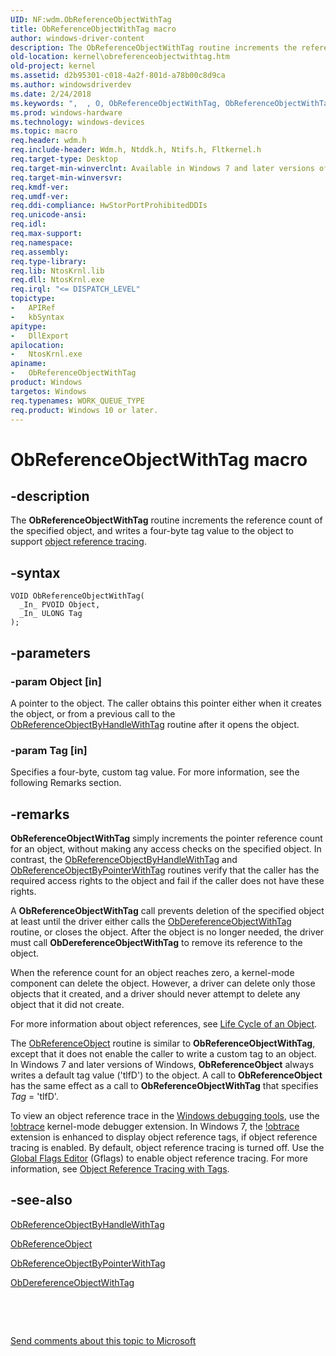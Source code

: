 ```yaml
---
UID: NF:wdm.ObReferenceObjectWithTag
title: ObReferenceObjectWithTag macro
author: windows-driver-content
description: The ObReferenceObjectWithTag routine increments the reference count of the specified object, and writes a four-byte tag value to the object to support object reference tracing.
old-location: kernel\obreferenceobjectwithtag.htm
old-project: kernel
ms.assetid: d2b95301-c018-4a2f-801d-a78b00c8d9ca
ms.author: windowsdriverdev
ms.date: 2/24/2018
ms.keywords: ",  , O, ObReferenceObjectWithTag, ObReferenceObjectWithTag routine [Kernel-Mode Driver Architecture], R, T, W, a, b, c, e, f, g, h, i, j, k107_a35c78fa-edf5-4a93-908b-baf16718b095.xml, kernel.obreferenceobjectwithtag, n, r, t, wdm/ObReferenceObjectWithTag"
ms.prod: windows-hardware
ms.technology: windows-devices
ms.topic: macro
req.header: wdm.h
req.include-header: Wdm.h, Ntddk.h, Ntifs.h, Fltkernel.h
req.target-type: Desktop
req.target-min-winverclnt: Available in Windows 7 and later versions of the Windows operating system.
req.target-min-winversvr: 
req.kmdf-ver: 
req.umdf-ver: 
req.ddi-compliance: HwStorPortProhibitedDDIs
req.unicode-ansi: 
req.idl: 
req.max-support: 
req.namespace: 
req.assembly: 
req.type-library: 
req.lib: NtosKrnl.lib
req.dll: NtosKrnl.exe
req.irql: "<= DISPATCH_LEVEL"
topictype:
-	APIRef
-	kbSyntax
apitype:
-	DllExport
apilocation:
-	NtosKrnl.exe
apiname:
-	ObReferenceObjectWithTag
product: Windows
targetos: Windows
req.typenames: WORK_QUEUE_TYPE
req.product: Windows 10 or later.
---
```


# ObReferenceObjectWithTag macro


## -description


The <b>ObReferenceObjectWithTag</b> routine increments the reference count of the specified object, and writes a four-byte tag value to the object to support <a href="http://go.microsoft.com/fwlink/p/?linkid=153590">object reference tracing</a>.


## -syntax


````
VOID ObReferenceObjectWithTag(
  _In_ PVOID Object,
  _In_ ULONG Tag
);
````


## -parameters




### -param Object [in]

A pointer to the object. The caller obtains this pointer either when it creates the object, or from a previous call to the <a href="..\wdm\nf-wdm-obreferenceobjectbyhandlewithtag.md">ObReferenceObjectByHandleWithTag</a> routine after it opens the object.


### -param Tag [in]

Specifies a four-byte, custom tag value. For more information, see the following Remarks section.


## -remarks



<b>ObReferenceObjectWithTag</b> simply increments the pointer reference count for an object, without making any access checks on the specified object. In contrast, the <a href="..\wdm\nf-wdm-obreferenceobjectbyhandlewithtag.md">ObReferenceObjectByHandleWithTag</a> and <a href="..\wdm\nf-wdm-obreferenceobjectbypointerwithtag.md">ObReferenceObjectByPointerWithTag</a> routines verify that the caller has the required access rights to the object and fail if the caller does not have these rights.

A <b>ObReferenceObjectWithTag</b> call prevents deletion of the specified object at least until the driver either calls the <a href="..\wdm\nf-wdm-obdereferenceobjectwithtag.md">ObDereferenceObjectWithTag</a> routine, or closes the object. After the object is no longer needed, the driver must call <b>ObDereferenceObjectWithTag</b> to remove its reference to the object.

When the reference count for an object reaches zero, a kernel-mode component can delete the object. However, a driver can delete only those objects that it created, and a driver should never attempt to delete any object that it did not create.

For more information about object references, see <a href="https://msdn.microsoft.com/library/windows/hardware/ff554294">Life Cycle of an Object</a>.

The <a href="..\wdm\nf-wdm-obreferenceobject.md">ObReferenceObject</a> routine is similar to <b>ObReferenceObjectWithTag</b>, except that it does not enable the caller to write a custom tag to an object. In Windows 7 and later versions of Windows, <b>ObReferenceObject</b> always writes a default tag value ('tlfD') to the object. A call to <b>ObReferenceObject</b> has the same effect as a call to <b>ObReferenceObjectWithTag</b> that specifies <i>Tag</i> = 'tlfD'.

To view an object reference trace in the <a href="http://go.microsoft.com/fwlink/p/?linkid=153599">Windows debugging tools</a>, use the <a href="http://go.microsoft.com/fwlink/p/?linkid=153600">!obtrace</a> kernel-mode debugger extension. In Windows 7, the <a href="http://go.microsoft.com/fwlink/p/?linkid=153600">!obtrace</a> extension is enhanced to display object reference tags, if object reference tracing is enabled. By default, object reference tracing is turned off. Use the <a href="http://go.microsoft.com/fwlink/p/?linkid=153601">Global Flags Editor</a> (Gflags) to enable object reference tracing. For more information, see <a href="https://msdn.microsoft.com/library/windows/hardware/ff558668">Object Reference Tracing with Tags</a>.




## -see-also

<a href="..\wdm\nf-wdm-obreferenceobjectbyhandlewithtag.md">ObReferenceObjectByHandleWithTag</a>



<a href="..\wdm\nf-wdm-obreferenceobject.md">ObReferenceObject</a>



<a href="..\wdm\nf-wdm-obreferenceobjectbypointerwithtag.md">ObReferenceObjectByPointerWithTag</a>



<a href="..\wdm\nf-wdm-obdereferenceobjectwithtag.md">ObDereferenceObjectWithTag</a>



 

 

<a href="mailto:wsddocfb@microsoft.com?subject=Documentation%20feedback [kernel\kernel]:%20ObReferenceObjectWithTag routine%20 RELEASE:%20(2/24/2018)&amp;body=%0A%0APRIVACY STATEMENT%0A%0AWe use your feedback to improve the documentation. We don't use your email address for any other purpose, and we'll remove your email address from our system after the issue that you're reporting is fixed. While we're working to fix this issue, we might send you an email message to ask for more info. Later, we might also send you an email message to let you know that we've addressed your feedback.%0A%0AFor more info about Microsoft's privacy policy, see http://privacy.microsoft.com/en-us/default.aspx." title="Send comments about this topic to Microsoft">Send comments about this topic to Microsoft</a>

